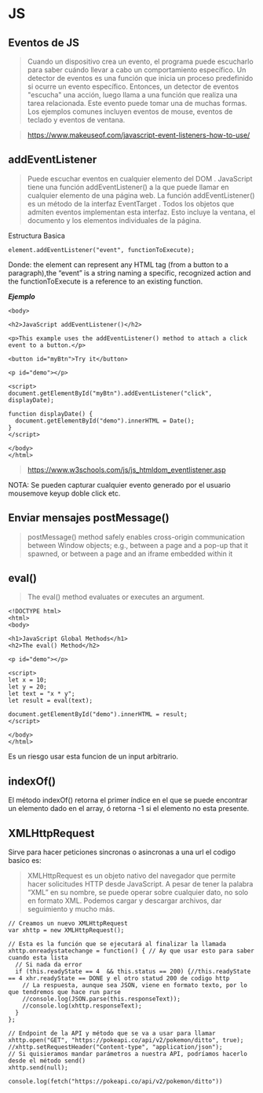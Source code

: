 # JS 

## Eventos de JS 

> Cuando un dispositivo crea un evento, el programa puede escucharlo para saber cuándo llevar a cabo un comportamiento específico.
> Un detector de eventos es una función que inicia un proceso predefinido si ocurre un evento específico. Entonces, un detector de eventos "escucha" una acción, luego llama a una función que realiza una tarea relacionada. Este evento puede tomar una de muchas formas. Los ejemplos comunes incluyen eventos de mouse, eventos de teclado y eventos de ventana.

> https://www.makeuseof.com/javascript-event-listeners-how-to-use/

## addEventListener

> Puede escuchar eventos en cualquier elemento del DOM . JavaScript tiene una función addEventListener() a la que puede llamar en cualquier elemento de una página web. La función addEventListener() es un método de la interfaz EventTarget . Todos los objetos que admiten eventos implementan esta interfaz. Esto incluye la ventana, el documento y los elementos individuales de la página.

Estructura Basica

```
element.addEventListener("event", functionToExecute);

```

Donde: the element can represent any HTML tag (from a button to a paragraph),the “event” is a string naming a specific, recognized action and the functionToExecute is a reference to an existing function.

***Ejemplo***

```
<body>

<h2>JavaScript addEventListener()</h2>

<p>This example uses the addEventListener() method to attach a click event to a button.</p>

<button id="myBtn">Try it</button>

<p id="demo"></p>

<script>
document.getElementById("myBtn").addEventListener("click", displayDate);

function displayDate() {
  document.getElementById("demo").innerHTML = Date();
}
</script>

</body>
</html> 
```
> https://www.w3schools.com/js/js_htmldom_eventlistener.asp

NOTA: Se pueden capturar cualquier evento generado por el usuario mousemove keyup doble click etc.

## Enviar mensajes  postMessage()

> postMessage() method safely enables cross-origin communication between Window objects; e.g., between a page and a pop-up that it spawned, or between a page and an iframe embedded within it

## eval()

> The eval() method evaluates or executes an argument.

```
<!DOCTYPE html>
<html>
<body>

<h1>JavaScript Global Methods</h1>
<h2>The eval() Method</h2>

<p id="demo"></p>

<script>
let x = 10;
let y = 20;
let text = "x * y";
let result = eval(text);

document.getElementById("demo").innerHTML = result;
</script>

</body>
</html>
```

Es un riesgo usar esta funcion de un input arbitrario.

## indexOf() 

El método indexOf() retorna el primer índice en el que se puede encontrar un elemento dado en el array, ó retorna -1 si el elemento no esta presente.

## XMLHttpRequest

Sirve para hacer peticiones sincronas o asincronas a una url el codigo basico es:
> XMLHttpRequest es un objeto nativo del navegador que permite hacer solicitudes HTTP desde JavaScript.
A pesar de tener la palabra “XML” en su nombre, se puede operar sobre cualquier dato, no solo en formato XML. Podemos cargar y descargar archivos, dar seguimiento y mucho más.

```
// Creamos un nuevo XMLHttpRequest
var xhttp = new XMLHttpRequest();

// Esta es la función que se ejecutará al finalizar la llamada
xhttp.onreadystatechange = function() { // Ay que usar esto para saber cuando esta lista
  // Si nada da error
  if (this.readyState == 4  && this.status == 200) {//this.readyState == 4 xhr.readyState == DONE y el otro statud 200 de codigo http
    // La respuesta, aunque sea JSON, viene en formato texto, por lo que tendremos que hace run parse
    //console.log(JSON.parse(this.responseText));
    //console.log(xhttp.responseText);
  }
};

// Endpoint de la API y método que se va a usar para llamar
xhttp.open("GET", "https://pokeapi.co/api/v2/pokemon/ditto", true);
//xhttp.setRequestHeader("Content-type", "application/json");
// Si quisieramos mandar parámetros a nuestra API, podríamos hacerlo desde el método send()
xhttp.send(null);

console.log(fetch("https://pokeapi.co/api/v2/pokemon/ditto"))

```
